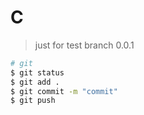 # C

> just for test
> branch 0.0.1

```sh
# git 
$ git status
$ git add .
$ git commit -m "commit"
$ git push
```
